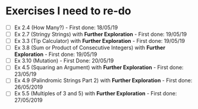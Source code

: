 # Exercises I need to re-do

- [ ] Ex 2.4 (How Many?) - First done: 18/05/19
- [ ] Ex 2.7 (Stringy Strings) with **Further Exploration** - First done: 19/05/19
- [ ] Ex 3.3 (Tip Calculator) with **Further Exploration** - First done: 19/05/19
- [ ] Ex 3.8 (Sum or Product of Consecutive Integers) with **Further Exploration** - First done: 19/05/19
- [ ] Ex 3.10 (Mutation) - First Done: 20/05/19
- [ ] Ex 4.5 (Squaring an Argument) with **Further Exploration** - First done: 23/05/19
- [ ] Ex 4.9 (Palindromic Strings Part 2) with **Further Exploration** - First done: 26/05/2019
- [ ] Ex 5.5 (Multiples of 3 and 5) with **Further Exploration** - First done: 27/05/2019
